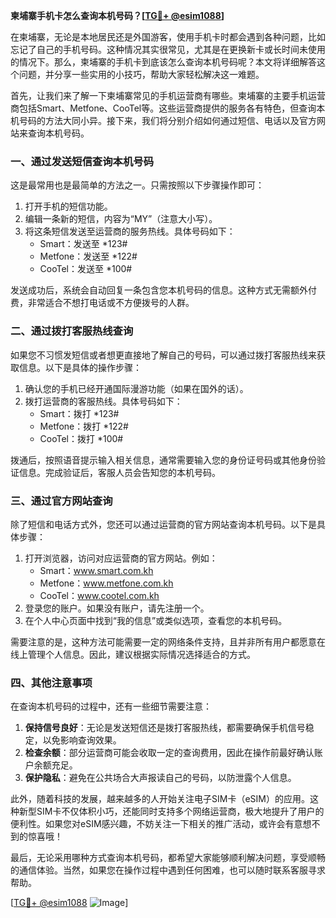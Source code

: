 **柬埔寨手机卡怎么查询本机号码？[[TG💪+ @esim1088](https://t.me/s/esim1088)]**

在柬埔寨，无论是本地居民还是外国游客，使用手机卡时都会遇到各种问题，比如忘记了自己的手机号码。这种情况其实很常见，尤其是在更换新卡或长时间未使用的情况下。那么，柬埔寨的手机卡到底该怎么查询本机号码呢？本文将详细解答这个问题，并分享一些实用的小技巧，帮助大家轻松解决这一难题。

首先，让我们来了解一下柬埔寨常见的手机运营商有哪些。柬埔寨的主要手机运营商包括Smart、Metfone、CooTel等。这些运营商提供的服务各有特色，但查询本机号码的方法大同小异。接下来，我们将分别介绍如何通过短信、电话以及官方网站来查询本机号码。

### 一、通过发送短信查询本机号码

这是最常用也是最简单的方法之一。只需按照以下步骤操作即可：

1. 打开手机的短信功能。
2. 编辑一条新的短信，内容为“MY”（注意大小写）。
3. 将这条短信发送至运营商的服务热线。具体号码如下：
   - Smart：发送至 *123#
   - Metfone：发送至 *122#
   - CooTel：发送至 *100#

发送成功后，系统会自动回复一条包含您本机号码的信息。这种方式无需额外付费，非常适合不想打电话或不方便拨号的人群。

### 二、通过拨打客服热线查询

如果您不习惯发短信或者想更直接地了解自己的号码，可以通过拨打客服热线来获取信息。以下是具体的操作步骤：

1. 确认您的手机已经开通国际漫游功能（如果在国外的话）。
2. 拨打运营商的客服热线。具体号码如下：
   - Smart：拨打 *123#
   - Metfone：拨打 *122#
   - CooTel：拨打 *100#

拨通后，按照语音提示输入相关信息，通常需要输入您的身份证号码或其他身份验证信息。完成验证后，客服人员会告知您的本机号码。

### 三、通过官方网站查询

除了短信和电话方式外，您还可以通过运营商的官方网站查询本机号码。以下是具体步骤：

1. 打开浏览器，访问对应运营商的官方网站。例如：
   - Smart：www.smart.com.kh
   - Metfone：www.metfone.com.kh
   - CooTel：www.cootel.com.kh
2. 登录您的账户。如果没有账户，请先注册一个。
3. 在个人中心页面中找到“我的信息”或类似选项，查看您的本机号码。

需要注意的是，这种方法可能需要一定的网络条件支持，且并非所有用户都愿意在线上管理个人信息。因此，建议根据实际情况选择适合的方式。

### 四、其他注意事项

在查询本机号码的过程中，还有一些细节需要注意：

1. **保持信号良好**：无论是发送短信还是拨打客服热线，都需要确保手机信号稳定，以免影响查询效果。
2. **检查余额**：部分运营商可能会收取一定的查询费用，因此在操作前最好确认账户余额充足。
3. **保护隐私**：避免在公共场合大声报读自己的号码，以防泄露个人信息。

此外，随着科技的发展，越来越多的人开始关注电子SIM卡（eSIM）的应用。这种新型SIM卡不仅体积小巧，还能同时支持多个网络运营商，极大地提升了用户的便利性。如果您对eSIM感兴趣，不妨关注一下相关的推广活动，或许会有意想不到的惊喜哦！

最后，无论采用哪种方式查询本机号码，都希望大家能够顺利解决问题，享受顺畅的通信体验。当然，如果您在操作过程中遇到任何困难，也可以随时联系客服寻求帮助。

[[TG💪+ @esim1088](https://t.me/s/esim1088) ![Image](https://i.postimg.cc/4NQfJmqS/Snipaste-2025-05-13-00-14-12.png)]